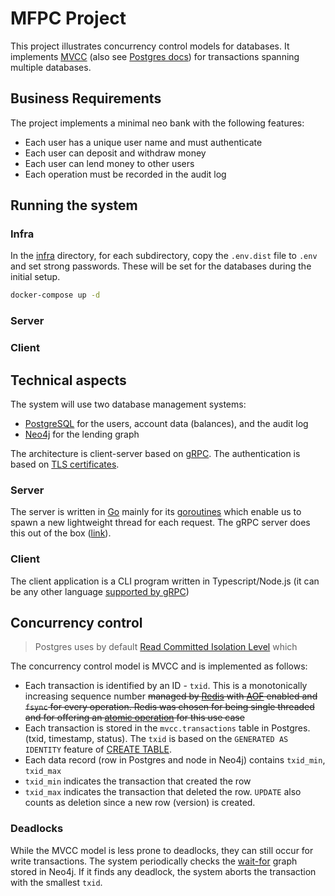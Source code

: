 # MFPC Project

This project illustrates concurrency control models for databases. It implements [MVCC](https://en.wikipedia.org/wiki/Multiversion_concurrency_control) (also see [Postgres docs](https://www.postgresql.org/docs/current/mvcc-intro.html)) for transactions spanning multiple databases.

## Business Requirements

The project implements a minimal neo bank with the following features:

- Each user has a unique user name and must authenticate
- Each user can deposit and withdraw money
- Each user can lend money to other users
- Each operation must be recorded in the audit log

## Running the system

### Infra

In the [infra](./infra/) directory, for each subdirectory, copy the `.env.dist` file to `.env` and set strong passwords. These will be set for the databases during the initial setup.

```bash
docker-compose up -d
```

### Server

### Client

## Technical aspects

The system will use two database management systems:

- [PostgreSQL](https://www.postgresql.org/) for the users, account data (balances), and the audit log
- [Neo4j](https://neo4j.com/) for the lending graph

The architecture is client-server based on [gRPC](https://grpc.io/). The authentication is based on [TLS certificates](https://grpc.io/docs/guides/auth/#with-server-authentication-ssltls).

### Server

The server is written in [Go](https://go.dev/) mainly for its [goroutines](https://go.dev/tour/concurrency/1) which enable us to spawn a new lightweight thread for each request. The gRPC server does this out of the box ([link](https://github.com/grpc/grpc-go/blob/master/Documentation/concurrency.md#servers)).

### Client

The client application is a CLI program written in Typescript/Node.js (it can be any other language [supported by gRPC](https://grpc.io/docs/languages/))

## Concurrency control

> Postgres uses by default [Read Committed Isolation Level](https://www.postgresql.org/docs/current/transaction-iso.html#XACT-READ-COMMITTED) which

The concurrency control model is MVCC and is implemented as follows:

- Each transaction is identified by an ID - `txid`. This is a monotonically increasing sequence number ~~managed by [Redis](https://redis.io/) with [AOF](https://redis.io/docs/management/persistence/#append-only-file) enabled and `fsync` for every operation. Redis was chosen for being single threaded and for offering an [atomic operation](https://redis.io/commands/incr/) for this use case~~
- Each transaction is stored in the `mvcc.transactions` table in Postgres. (txid, timestamp, status). The `txid` is based on the `GENERATED AS IDENTITY` feature of [CREATE TABLE](https://www.postgresql.org/docs/15/sql-createtable.html).
- Each data record (row in Postgres and node in Neo4j) contains `txid_min`, `txid_max`
- `txid_min` indicates the transaction that created the row
- `txid_max` indicates the transaction that deleted the row. `UPDATE` also counts as deletion since a new row (version) is created.

### Deadlocks

While the MVCC model is less prone to deadlocks, they can still occur for write transactions. The system periodically checks the [wait-for](https://en.wikipedia.org/wiki/Wait-for_graph) graph stored in Neo4j. If it finds any deadlock, the system aborts the transaction with the smallest `txid`.
